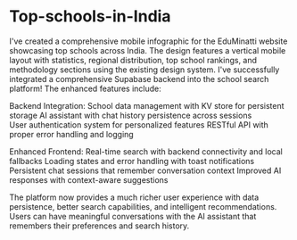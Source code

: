 # Top-schools-in-India
I've created a comprehensive mobile infographic for the EduMinatti website showcasing top schools across India. The design features a vertical mobile layout with statistics, regional distribution, top school rankings, and methodology sections using the existing design system.
I've successfully integrated a comprehensive Supabase backend into the school search platform! The enhanced features include:

Backend Integration:
School data management with KV store for persistent storage
AI assistant with chat history persistence across sessions  
User authentication system for personalized features
RESTful API with proper error handling and logging

Enhanced Frontend:
Real-time search with backend connectivity and local fallbacks
Loading states and error handling with toast notifications
Persistent chat sessions that remember conversation context
Improved AI responses with context-aware suggestions

The platform now provides a much richer user experience with data persistence, better search capabilities, and intelligent recommendations. Users can have meaningful conversations with the AI assistant that remembers their preferences and search history.
